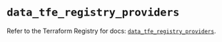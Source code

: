 # `data_tfe_registry_providers`

Refer to the Terraform Registry for docs: [`data_tfe_registry_providers`](https://registry.terraform.io/providers/hashicorp/tfe/0.68.2/docs/data-sources/registry_providers).
